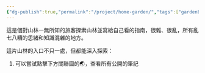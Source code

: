 ```yaml
---
{"dg-publish":true,"permalink":"/project/home-garden/","tags":["gardenEntry"]}
---
```



這是個對山林一無所知的旅客探索山林並寫給自己看的指南，很雜、很亂，所有亂七八糟的思緒和知識混雜的地方。

這片山林的入口不只一處，但都能深入探索：
1. 可以嘗試點擊下方關聯圖的🌏，查看所有公開的筆記
